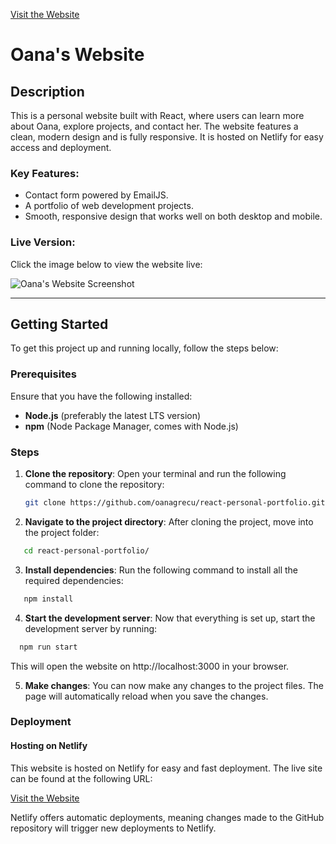 [Visit the Website ](https://oanawebsite.netlify.app/)

# Oana's Website

## Description

This is a personal website built with React, where users can learn more about Oana, explore
projects, and contact her. The website features a clean, modern design and is fully responsive. It
is hosted on Netlify for easy access and deployment.

### Key Features:

- Contact form powered by EmailJS.
- A portfolio of web development projects.
- Smooth, responsive design that works well on both desktop and mobile.

### Live Version:

Click the image below to view the website live:

![Oana's Website Screenshot](./img/oanaWebsite.png)

---

## Getting Started

To get this project up and running locally, follow the steps below:

### Prerequisites

Ensure that you have the following installed:

- **Node.js** (preferably the latest LTS version)
- **npm** (Node Package Manager, comes with Node.js)

### Steps

1. **Clone the repository**: Open your terminal and run the following command to clone the
   repository:

   ```bash
   git clone https://github.com/oanagrecu/react-personal-portfolio.git
   ```

2. **Navigate to the project directory**: After cloning the project, move into the project folder:

```bash
   cd react-personal-portfolio/

```

3. **Install dependencies**: Run the following command to install all the required dependencies:

```bash
   npm install

```

4. **Start the development server**: Now that everything is set up, start the development server by
   running:

```bash
  npm run start

```

This will open the website on http://localhost:3000 in your browser.

5. **Make changes**: You can now make any changes to the project files. The page will automatically
   reload when you save the changes.

### Deployment

#### Hosting on Netlify

This website is hosted on Netlify for easy and fast deployment. The live site can be found at the
following URL:

[Visit the Website ](https://oanawebsite.netlify.app/)

Netlify offers automatic deployments, meaning changes made to the GitHub repository will trigger new
deployments to Netlify.
